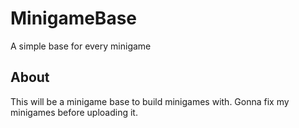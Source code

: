 # MinigameBase
A simple base for every minigame
## About
This will be a minigame base to build minigames with. Gonna fix my minigames before uploading it.
